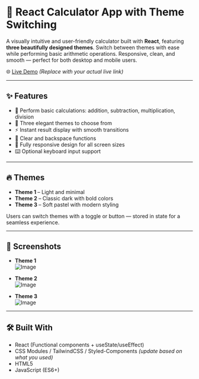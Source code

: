 # 🎨 React Calculator App with Theme Switching

A visually intuitive and user-friendly calculator built with **React**, featuring **three beautifully designed themes**. Switch between themes with ease while performing basic arithmetic operations. Responsive, clean, and smooth — perfect for both desktop and mobile users.

🌐 [Live Demo](https://numerical-calculator.netlify.app/) 
*(Replace with your actual live link)*

---

## ✨ Features

- 🧮 Perform basic calculations: addition, subtraction, multiplication, division
- 🎨 Three elegant themes to choose from
- ⚡ Instant result display with smooth transitions
- 🔁 Clear and backspace functions
- 📱 Fully responsive design for all screen sizes
- ⌨️ Optional keyboard input support

---

## 🔥 Themes

- **Theme 1** – Light and minimal  
- **Theme 2** – Classic dark with bold colors  
- **Theme 3** – Soft pastel with modern styling

Users can switch themes with a toggle or button — stored in state for a seamless experience.

---

## 📸 Screenshots


- **Theme 1**  
![Image](https://github.com/user-attachments/assets/710064a5-d51e-4b39-8573-732d638e5531)

- **Theme 2**  
![Image](https://github.com/user-attachments/assets/bb51b351-ec34-4b18-ae33-44fbdfa6bcc9)

- **Theme 3**  
![Image](https://github.com/user-attachments/assets/a6b8116d-b727-4f5b-abfa-9f52e75ad27c)

---

## 🛠️ Built With

- React (Functional components + useState/useEffect)
- CSS Modules / TailwindCSS / Styled-Components *(update based on what you used)*
- HTML5
- JavaScript (ES6+)





